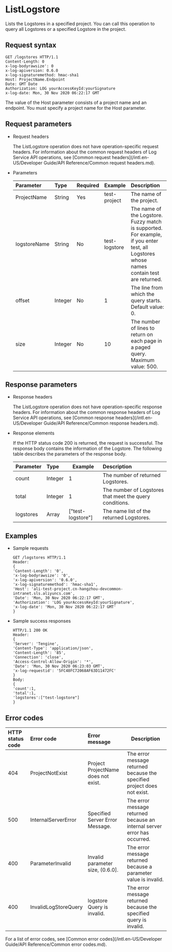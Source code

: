 # ListLogstore

Lists the Logstores in a specified project. You can call this operation to query all Logstores or a specified Logstore in the project.

## Request syntax

```
GET /logstores HTTP/1.1
Content-Length: 0
x-log-bodyrawsize': 0
x-log-apiversion: 0.6.0
x-log-signaturemethod: hmac-sha1
Host: ProjectName.Endpoint
Date: GMT Date
Authorization: LOG yourAccessKeyId:yourSignature
x-log-date: Mon, 30 Nov 2020 06:22:17 GMT         
```

The value of the Host parameter consists of a project name and an endpoint. You must specify a project name for the Host parameter.

## Request parameters

-   Request headers

    The ListLogstore operation does not have operation-specific request headers. For information about the common request headers of Log Service API operations, see [Common request headers](/intl.en-US/Developer Guide/API Reference/Common request headers.md).

-   Parameters

    |Parameter|Type|Required|Example|Description|
    |:--------|:---|:-------|-------|:----------|
    |ProjectName|String|Yes|test-project|The name of the project.|
    |logstoreName|String|No|test-logstore|The name of the Logstore. Fuzzy match is supported. For example, if you enter test, all Logstores whose names contain test are returned.|
    |offset|Integer|No|1|The line from which the query starts. Default value: 0.|
    |size|Integer|No|10|The number of lines to return on each page in a paged query. Maximum value: 500.|


## Response parameters

-   Response headers

    The ListLogstore operation does not have operation-specific response headers. For information about the common response headers of Log Service API operations, see [Common response headers](/intl.en-US/Developer Guide/API Reference/Common response headers.md).

-   Response elements

    If the HTTP status code 200 is returned, the request is successful. The response body contains the information of the Logstore. The following table describes the parameters of the response body.

    |Parameter|Type|Example|Description|
    |:--------|:---|-------|:----------|
    |count|Integer|1|The number of returned Logstores.|
    |total|Integer|1|The number of Logstores that meet the query conditions.|
    |logstores|Array|\["test-logstore"\]|The name list of the returned Logstores.|


## Examples

-   Sample requests

    ```
    GET /logstores HTTP/1.1
    Header: 
    {
    'Content-Length': '0',
    'x-log-bodyrawsize': '0',
    'x-log-apiversion': '0.6.0',
    'x-log-signaturemethod': 'hmac-sha1',
    'Host': 'ali-test-project.cn-hangzhou-devcommon-intranet.sls.aliyuncs.com',
    'Date': 'Mon, 30 Nov 2020 06:22:17 GMT',
    'Authorization': 'LOG yourAccessKeyId:yourSignature',
    'x-log-date': 'Mon, 30 Nov 2020 06:22:17 GMT'
    }
    ```

-   Sample success responses

    ```
    HTTP/1.1 200 OK
    Header: 
    {
    'Server': 'Tengine',
    'Content-Type': 'application/json',
    'Content-Length': '85',
    'Connection': 'close',
    'Access-Control-Allow-Origin': '*',
    'Date': 'Mon, 30 Nov 2020 06:23:03 GMT',
    'x-log-requestid': '5FC48FC72068AF63D11472FC'
    }
    Body:
    {
    'count':1,
    'total':1,
    'logstores':["test-logstore"]
    }
    ```


## Error codes

|HTTP status code|Error code|Error message|Description|
|:---------------|:---------|:------------|-----------|
|404|ProjectNotExist|Project ProjectName does not exist.|The error message returned because the specified project does not exist.|
|500|InternalServerError|Specified Server Error Message.|The error message returned because an internal server error has occurred.|
|400|ParameterInvalid|Invalid parameter size, \(0.6.0\].|The error message returned because a parameter value is invalid.|
|400|InvalidLogStoreQuery|logstore Query is invalid.|The error message returned because the specified query is invalid.|

For a list of error codes, see [Common error codes](/intl.en-US/Developer Guide/API Reference/Common error codes.md).

